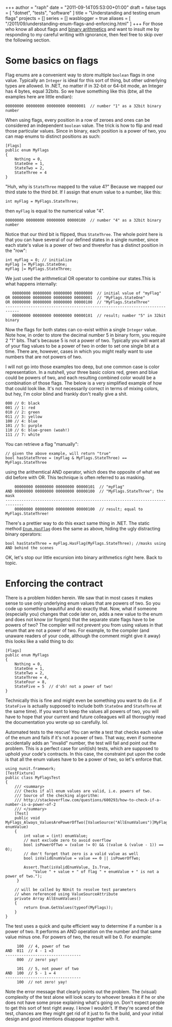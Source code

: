 +++
author = "raph"
date = "2011-09-14T05:53:00+01:00"
draft = false
tags = [ "dotnet", "tests", "software" ]
title = "Understanding and testing enum flags"
projects = []
series = []
wasblogger = true
aliases = [ "/2011/09/understanding-enum-flags-and-enforcing.html" ]
+++
For those who know all about flags and [binary arithmetics](http://en.wikipedia.org/wiki/Binary_numeral_system) and want to insult me by responding to my careful writing with ignorance, then feel free to skip over the following section.

# Some basics on flags
Flag enums are a convenient way to store multiple `boolean` flags in one value. Typically an `Integer` is ideal for this sort of thing, but other udnerlying types are allowed. In .NET, no matter if in 32-bit or 64-bit mode, an Integer has 4 bytes, equal 32bits. So we have something like this (btw, all the examples here are little endian):

    00000000 00000000 00000000 00000001  // number "1" as a 32bit binary number

When using flags, every position in a row of zeroes and ones can be considered an independent `boolean` value. The trick is how to flip and read those particular values. Since in binary, each position is a power of two, you can map enums to distinct positions as such:

    [Flags]
    public enum MyFlags
    {
        Nothing = 0, 
        StateOne = 1,
        StateTwo = 2,
        StateThree = 4
    }

"Huh, why is `StateThree` mapped to the value 4?" Because we mapped our third state to the third *bit*. If I assign that enum value to a number, like this:

    int myFlag = MyFlags.StateThree;

then `myFlag` is equal to the numerical value "4".

    00000000 00000000 00000000 00000100  // number "4" as a 32bit binary number

Notice that our third bit is flipped, thus `StateThree`. The whole point here is that you can have several of our defined states in a single number, since each state's value is a power of two and thverefor has a distinct position in the "row":

    int myFlag = 0; // initialize
    myFlag |= MyFlags.StateOne;
    myFlag |= MyFlags.StateThree;

We just used the arithmetical OR operator to combine our states.This is what happens internally:

       00000000 00000000 00000000 00000000  // initial value of "myFlag"
    OR 00000000 00000000 00000000 00000001  // "MyFlags.StateOne"
    OR 00000000 00000000 00000000 00000100  // "MyFlags.StateThree"
    ----------------------------------------------------------------------------
       00000000 00000000 00000000 00000101  // result; number "5" in 32bit binary

Now the flags for both states can co-exist within a single `Integer` value. Note how, in order to store the decimal number 5 in binary form, you require 2 "1" bits. That's because 5 is not a power of two. Typically you will want all of your flag values to be a power of two in order to set one single bit at a time. There are, however, cases in which you might really want to use numbers that are not powers of two.

I will not go into those examples too deep, but one common case is color representation. In a nutshell, your three basic colors red, green and blue could be powers of two, and each resulting combined color would be a combination of those flags. The below is a very simplified example of how that could look like. It's not necessarily correct in terms of mixing colors, but hey, I'm color blind and frankly don't really give a shit.

    000 // 0: black
    001 // 1: red
    010 // 2: green
    011 // 3: yellow
    100 // 4: blue
    101 // 5: purple
    110 // 6: blue-green (woah!)
    111 // 7: white

You can retrieve a flag "manually":

    // given the above example, will return "true"
    bool hasStateThree = (myFlag & MyFlags.StateThree) == MyFlags.StateThree

using the arithemtical AND operator, which does the opposite of what we did before with OR. This technique is often referred to as masking.

        00000000 00000000 00000000 00000101  // "myFlag"
    AND 00000000 00000000 00000000 00000100  // "MyFlags.StateThree"; the mask
    ------------------------------------------------------------------------------
        00000000 00000000 00000000 00000100  // result; equal to MyFlags.StateThree!

There's a prettier way to do this exact same thing in .NET. The static method [`Enum.HasFlag`](http://msdn.microsoft.com/en-us/library/system.enum.hasflag.aspx) does the same as above, hiding the ugly distracting binary operators:
	
    bool hasStateThree = myFlag.HasFlag(MyFlags.StateThree); //masks using AND behind the scenes

OK, let's stop our little excursion into binary arithmetics right here. Back to topic.

# Enforcing the contract
There is a problem hidden herein. We saw that in most cases it makes sense to use only underlying enum values that are powers of two. So you code up something beautiful and do exactly that. Now, what if someone (especially you) changes that code later on, adds a new value to the enum and does not know (or forgets) that the separate state flags have to be powers of two? The compiler will not prevent you from using values in that enum that are not a power of two. For example, to the compiler (and unaware readers of your code, although the comment might give it away) this looks like a valid thing to do:

    [Flags]
    public enum MyFlags
    {
        Nothing = 0,
        StateOne = 1,
        StateTwo = 2,
        StateThree = 4,
        StateFour = 8,
        StateFive = 5  // d'oh! not a power of two! 
    }

Technically this is fine and might even be something you want to do (i.e. if `StateFive` is actually supposed to include both `StateOne` and `StateThree` at the same time). If you want to keep the values all powers of two, you will have to hope that your current and future colleagues will all thoroughly read the documentation you wrote up so carefully. lol.

Automated tests to the rescue! You can write a test that checks each value of the enum and fails if it's not a power of two. That way, even if someone accidentally adds an "invalid" number, the test will fail and point out the problem. This is a perfect case for unit(ish) tests, which are supposed to uphold your code's contracts. In this case, the constraint put upon the code is that all the enum values have to be a power of two, so let's enforce that.

    using nunit.framework;
    [TestFixture]
    public class MyFlagsTest
    {
        /// <summary>
        /// Checks if all enum values are valid, i.e. powers of two.
        /// Source of the checking algorithm:
        /// http://stackoverflow.com/questions/600293/how-to-check-if-a-number-is-a-power-of-2
        /// </summary>
        [Test]
        public void MyFlags_Always_ValuesArePowerOfTwo([ValueSource("AllEnumValues")]MyFlags enumValue)
        {
            int value = (int) enumValue;
            // must exclude zero to avoid overflow
            bool isPowerOfTwo = (value != 0) && ((value & (value - 1)) == 0);
            // don't forget that zero is a valid value as well
            bool isValidEnumValue = value == 0 || isPowerOfTwo;
    
            Assert.That(isValidEnumValue, Is.True, 
                "Value " + value + " of flag " + enumValue + " is not a power of two.");
         }
    
        // will be called by NUnit to resolve test parameters
        // when referenced using ValueSourceAttribute
        private Array AllEnumValues()
        {
            return Enum.GetValues(typeof(MyFlags));
        }
    }

The test uses a quick and quite efficient way to determine if a number is a power of two. It performs an AND operation on the number and that same value minus one. For powers of two, the result will be 0. For example:

         100  // 4, power of two
    AND  011  // 4 - 1 =3
    ---------------------------------
         000  // zero! yay!
    
         101  // 5, not power of two
    AND  100  // 5 - 1 = 4
    ---------------------------------
         100  // not zero! yay!

Note the error message that clearly points out the problem. The (visual) complexity of the test alone will look scary to whoever breaks it if he or she does not have some prose explaining what's going on. Don't expect people to get this sort of test right away. I know I wouldn't. If they're scared of the test, chances are they might get rid of it just to fix the build, and your initial design and good intentions disappear together with it.
